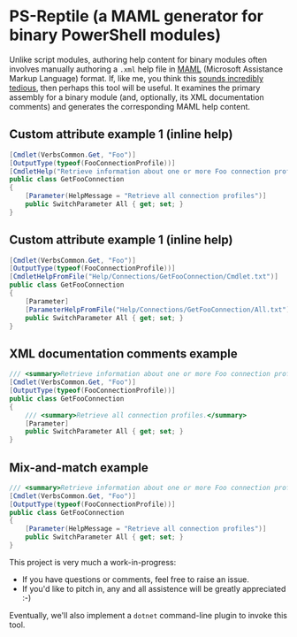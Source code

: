 # PS-Reptile (a MAML generator for binary PowerShell modules)

Unlike script modules, authoring help content for binary modules often involves manually authoring a `.xml` help file in [MAML](https://en.wikipedia.org/wiki/Microsoft_Assistance_Markup_Language) (Microsoft Assistance Markup Language) format.
If, like me, you think this [sounds incredibly tedious](https://msdn.microsoft.com/en-us/library/bb525433.aspx#code-snippet-1), then perhaps this tool will be useful. It examines the primary assembly for a binary module (and, optionally, its XML documentation comments) and generates the corresponding MAML help content.

## Custom attribute example 1 (inline help)

```csharp
[Cmdlet(VerbsCommon.Get, "Foo")]
[OutputType(typeof(FooConnectionProfile))]
[CmdletHelp("Retrieve information about one or more Foo connection profiles.")]
public class GetFooConnection
{
    [Parameter(HelpMessage = "Retrieve all connection profiles")]
    public SwitchParameter All { get; set; }
}
```

## Custom attribute example 1 (inline help)

```csharp
[Cmdlet(VerbsCommon.Get, "Foo")]
[OutputType(typeof(FooConnectionProfile))]
[CmdletHelpFromFile("Help/Connections/GetFooConnection/Cmdlet.txt")]
public class GetFooConnection
{
    [Parameter]
    [ParameterHelpFromFile("Help/Connections/GetFooConnection/All.txt")]
    public SwitchParameter All { get; set; }
}
```

## XML documentation comments example

```csharp
/// <summary>Retrieve information about one or more Foo connection profiles.</summary>
[Cmdlet(VerbsCommon.Get, "Foo")]
[OutputType(typeof(FooConnectionProfile))]
public class GetFooConnection
{
    /// <summary>Retrieve all connection profiles.</summary>
    [Parameter]
    public SwitchParameter All { get; set; }
}
```

## Mix-and-match example

```csharp
/// <summary>Retrieve information about one or more Foo connection profiles.</summary>
[Cmdlet(VerbsCommon.Get, "Foo")]
[OutputType(typeof(FooConnectionProfile))]
public class GetFooConnection
{
    [Parameter(HelpMessage = "Retrieve all connection profiles")]
    public SwitchParameter All { get; set; }
}
```

This project is very much a work-in-progress:

* If you have questions or comments, feel free to raise an issue.
* If you'd like to pitch in, any and all assistence will be greatly appreciated :-)

Eventually, we'll also implement a `dotnet` command-line plugin to invoke this tool.
